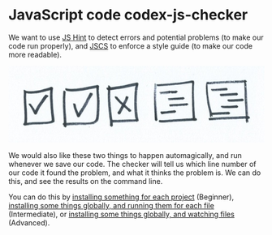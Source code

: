 # JavaScript code codex-js-checker

We want to use [JS Hint](http://jshint.com/) to detect errors and potential problems (to make our code run properly), and [JSCS](http://jscs.info/) to enforce a style guide (to make our code more readable).

![](code-checker.jpg)

We would also like these two things to happen automagically, and run whenever we save our code. The checker will tell us which line number of our code it found the problem, and what it thinks the problem is. We can do this, and see the results on the command line.

You can do this by [installing something for each project](option-1.md) (Beginner), [installing some things globally, and running them for each file](option-2.md) (Intermediate), or [installing some things globally, and watching files](option-3.md) (Advanced).
